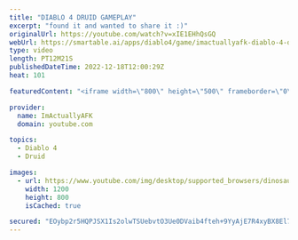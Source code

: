 ```yaml
---
title: "DIABLO 4 DRUID GAMEPLAY"
excerpt: "found it and wanted to share it :)"
originalUrl: https://youtube.com/watch?v=xIE1EHhQsGQ
webUrl: https://smartable.ai/apps/diablo4/game/imactuallyafk-diablo-4-druid-gameplay/
type: video
length: PT12M21S
publishedDateTime: 2022-12-18T12:00:29Z
heat: 101

featuredContent: "<iframe width=\"800\" height=\"500\" frameborder=\"0\" src=\"https://www.youtube.com/embed/xIE1EHhQsGQ\" allow=\"accelerometer; autoplay; encrypted-media; gyroscope; picture-in-picture\" allowfullscreen></iframe>"

provider:
  name: ImActuallyAFK
  domain: youtube.com

topics:
  - Diablo 4
  - Druid

images:
  - url: https://www.youtube.com/img/desktop/supported_browsers/dinosaur.png
    width: 1200
    height: 800
    isCached: true

secured: "EOybp2r5HQPJSX1Is2olwTSUebvtO3Ue0DVaib4fteh+9YyAjE7R4xyBX8El7uOeFA1JZdQXqe/9v0H49oezft4nXpxO2+rrRozbK8Z2oi6+uIzYd/JCdtaqC+za1lSWrKlymRUUW2TdedmF/bnMPWiZWDnBrSeYElbKzlQc4U4qY3mW2RMHQ5GgfC+z++JvmM+CjIvzGQL9SaOqXGYAcCDxQp3qwHmnM/G7Nd6/H7nbBEa+WqQbQsS9bNTQCVXvOj4RkgTPCkRzdmrBnlPO+D6c3YBBU1gW9LYOGIgbG9irjnrllT6TJBEwtmhNCRN9pKVrXhytTkqLOOZ4x99EKG1e2NMNo/t7eZCLAx/cPCzR0TZ+oDpJKTCQJTTFB2Y1;qYA0X1Lc4EmEzzQKBDMSjg=="
---
```


